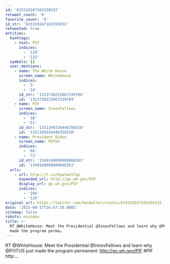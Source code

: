 ```yaml
---
id: '633319247163359232'
retweet_count: '0'
favorite_count: '0'
id_str: '633319247163359232'
retweeted: true
entities:
  hashtags:
    - text: PIF
      indices:
        - '129'
        - '133'
  symbols: []
  user_mentions:
    - name: The White House
      screen_name: WhiteHouse
      indices:
        - '3'
        - '14'
      id_str: '1323730225067339784'
      id: '1323730225067339784'
    - name: PIF
      screen_name: InnovFellows
      indices:
        - '38'
        - '51'
      id_str: '1151199334446358528'
      id: '1151199334446358528'
    - name: President Biden
      screen_name: POTUS
      indices:
        - '66'
        - '72'
      id_str: '1349149096909668363'
      id: '1349149096909668363'
  urls:
    - url: http://t.co/Uyw3oeI7qx
      expanded_url: http://go.wh.gov/PIF
      display_url: go.wh.gov/PIF
      indices:
        - '106'
        - '128'
original_url: https://twitter.com/benbalter/status/633319247163359232
date: '2015-08-17T16:47:29.000Z'
sitemap: false
robots: noindex
title: >-
  RT @WhiteHouse: Meet the Presidential @InnovFellows and learn why @POTUS just
  made the program perma…
---
```


RT @WhiteHouse: Meet the Presidential @InnovFellows and learn why @POTUS just made the program permanent: http://go.wh.gov/PIF #PIF http:…